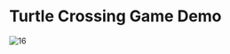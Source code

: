# Turtle Crossing Game Demo
![16](https://github.com/user-attachments/assets/fa2948db-6b00-430a-bc7c-da3869d4da0a)
